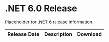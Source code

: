 # .NET 6.0 Release

Placeholder for .NET 6 release information.

| Release Date | Description | Download |
| :-- | :-- | :--: |
